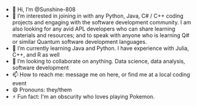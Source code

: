 - 👋 Hi, I’m @Sunshine-808
- 👀 I’m interested in joining in with any Python, Java, C# / C++ coding projects and engaging with the software development community. I am also looking for any avid APL developers who can share learning materials and resources; and to speak with anyone who is learning Q# or similar Quantum software development languages.
- 🌱 I’m currently learning Java and Python. I have experience with Julia, C++, and R as well
- 💞️ I’m looking to collaborate on anything. Data science, data analysis, software development
- 📫 How to reach me: message me on here, or find me at a local coding event
- 😄 Pronouns: they/them
- ⚡ Fun fact: I'm an obscurity who loves playing Pokemon.

<!---
Sunshine-808/Sunshine-808 is a ✨ special ✨ repository because its `README.md` (this file) appears on your GitHub profile.
You can click the Preview link to take a look at your changes.
--->
